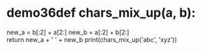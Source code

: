 # demo36def chars_mix_up(a, b):  
  new_a = b[:2] + a[2:] 
  new_b = a[:2] + b[2:]  
  return new_a + ' ' + new_b 
 print(chars_mix_up('abc', 'xyz'))

